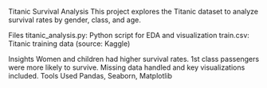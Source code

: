 Titanic Survival Analysis
This project explores the Titanic dataset to analyze survival rates by gender, class, and age.

Files
titanic_analysis.py: Python script for EDA and visualization
train.csv: Titanic training data (source: Kaggle)

Insights
Women and children had higher survival rates.
1st class passengers were more likely to survive.
Missing data handled and key visualizations included.
Tools Used
Pandas, Seaborn, Matplotlib
